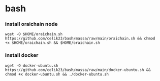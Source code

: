 # bash

### install oraichain node
```
wget -O $HOME/oraichain.sh https://github.com/celik23/bash/massa/raw/main/oraichain.sh && chmod +x $HOME/oraichain.sh && $HOME/oraichain.sh
```

### install docker
```
wget -O docker-ubuntu.sh https://github.com/celik23/bash/massa/raw/main/docker-ubuntu.sh && chmod +x docker-ubuntu.sh && ./docker-ubuntu.sh
```
